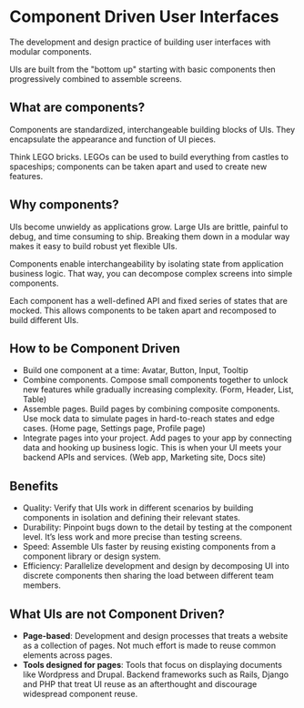 # Component Driven User Interfaces

The development and design practice of building user interfaces with modular components.

UIs are built from the "bottom up" starting with basic components then progressively combined to assemble screens.

## What are components?

Components are standardized, interchangeable building blocks of UIs. They encapsulate the appearance and function of UI pieces.

Think LEGO bricks. LEGOs can be used to build everything from castles to spaceships; components can be taken apart and used to create new features.


## Why components?

UIs become unwieldy as applications grow. Large UIs are brittle, painful to debug, and time consuming to ship. Breaking them down in a modular way makes it easy to build robust yet flexible UIs.

Components enable interchangeability by isolating state from application business logic. That way, you can decompose complex screens into simple components.

Each component has a well-defined API and fixed series of states that are mocked. This allows components to be taken apart and recomposed to build different UIs.


## How to be Component Driven

- Build one component at a time: Avatar, Button, Input, Tooltip
- Combine components. Compose small components together to unlock new features while gradually increasing complexity. (Form, Header, List, Table)
- Assemble pages. Build pages by combining composite components. Use mock data to simulate pages in hard-to-reach states and edge cases. (Home page, Settings page, Profile page)
- Integrate pages into your project. Add pages to your app by connecting data and hooking up business logic. This is when your UI meets your backend APIs and services. (Web app, Marketing site, Docs site)


## Benefits

- Quality: Verify that UIs work in different scenarios by building components in isolation and defining their relevant states.
- Durability: Pinpoint bugs down to the detail by testing at the component level. It’s less work and more precise than testing screens.
- Speed: Assemble UIs faster by reusing existing components from a component library or design system.
- Efficiency: Parallelize development and design by decomposing UI into discrete components then sharing the load between different team members.


## What UIs are not Component Driven?

- **Page-based**: Development and design processes that treats a website as a collection of pages. Not much effort is made to reuse common elements across pages.
- **Tools designed for pages**: Tools that focus on displaying documents like Wordpress and Drupal. Backend frameworks such as Rails, Django and PHP that treat UI reuse as an afterthought and discourage widespread component reuse.